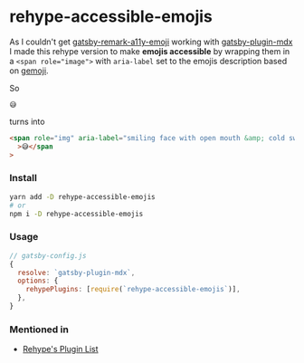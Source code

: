# rehype-accessible-emojis

As I couldn't get [gatsby-remark-a11y-emoji](https://github.com/florianeckerstorfer/gatsby-remark-a11y-emoji) working with [gatsby-plugin-mdx](https://github.com/gatsbyjs/gatsby/tree/master/packages/gatsby-plugin-mdx#readme) I made this rehype version to make **emojis accessible** by wrapping them in a `<span role="image">` with `aria-label` set to the emojis description based on [gemoji](https://github.com/github/gemoji/).

So

```
😅
```

turns into

```html
<span role="img" aria-label="smiling face with open mouth &amp; cold sweat"
  >😅</span
>
```

### Install

```bash
yarn add -D rehype-accessible-emojis
# or
npm i -D rehype-accessible-emojis
```

### Usage

```js
// gatsby-config.js
{
  resolve: `gatsby-plugin-mdx`,
  options: {
    rehypePlugins: [require(`rehype-accessible-emojis`)],
  },
}
```

### Mentioned in

- [Rehype's Plugin List](https://github.com/rehypejs/rehype/blob/master/doc/plugins.md)
